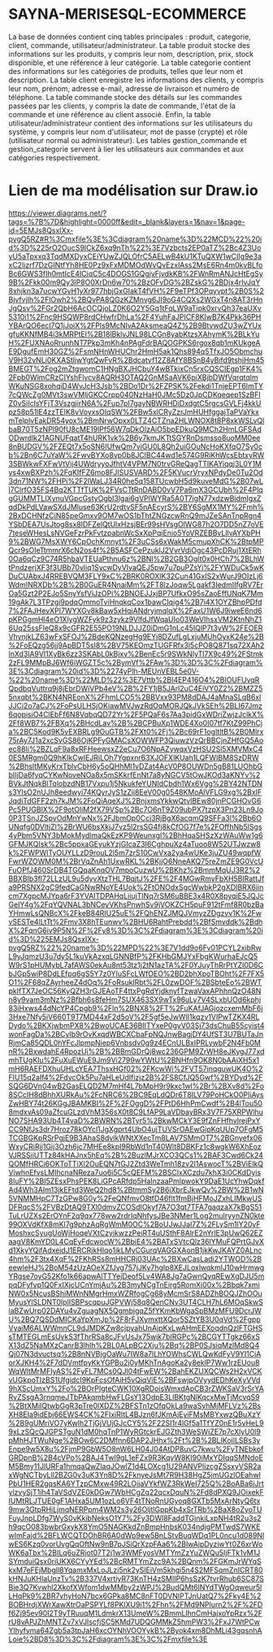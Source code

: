 # SAYNA-MERISESQL-ECOMMERCE

La base de données contient cinq tables principales : produit, categorie, client, commande, utilisateur/administrateur. La table produit stocke des informations sur les produits, y compris leur nom, description, prix, stock disponible, et une référence à leur catégorie. La table categorie contient des informations sur les catégories de produits, telles que leur nom et description. La table client enregistre les informations des clients, y compris leur nom, prénom, adresse e-mail, adresse de livraison et numéro de téléphone. La table commande stocke des détails sur les commandes passées par les clients, y compris la date de commande, l'état de la commande et une référence au client associé. Enfin, la table utilisateur/administrateur contient des informations sur les utilisateurs du système, y compris leur nom d'utilisateur, mot de passe (crypté) et rôle (utilisateur normal ou administrateur). Les tables gestion_commande et gestion_categorie servent à lier les utilisateurs aux commandes et aux catégories respectivement.

# Lien de ma modélisation sur Draw.io

https://viewer.diagrams.net/?tags=%7B%7D&highlight=0000ff&edit=_blank&layers=1&nav=1&page-id=5EMJs8QsxIXx-pvgQ5RZ#R%3Cmxfile%3E%3Cdiagram%20name%3D%22MCD%22%20id%3D%225rO2OucS9ICkZ6xq9nTh%22%3E7Vzbcts2EP0aTZ%2Bc4Z3UoyU5aTpxxq3TqdMXDyxCEiYUwZJQLOfrC5AELwB4kU1KTuQXW1wCIIg9e3axC2lizrf7DzGINtfYh8HE0Pz9xFxMDMOdWvQvEzxlAss2MsE6Rn4m0kvBLfoBc6GWS3fIh0mtIcE4ICiqC5c4DOGS1GQgjvFjvdkKB%2FWnRmANJcHtEgSy9B%2Fkk00m9Qy3lP8O0XrDn6w70%2BzOFvDG%2BZskG%2BDjx4rIvJqY8xhjkn3a7ucwYGvH1yXr977hbjGxGIakT4fVH%2F9eTPf3OPqyvpt%2B0S%2BjvfvjIh%2FlOwh2%2BQvPA8QGzKZMnvg6JI9oG4CQXs2WGxT4n8AT3rHnJgQsv%2FGr2QbH6AcOCQjoLZ0K6O2Y5Gq1tFqLW9aTipk0xrvQh37eaUXv5310i1%2Fnc9HSQWP8rdCHwfrDhLa%2F4YuhFaJPICF8KlwB7K4Pkk36PHYBArQO6ecl7Q1jJoiX%2FPls9McNIvA2AksmeaQ4Z%2B9BtvwdZU3wZYUxgfuKKNfMB4i3kMRPtEl%2B18lBklvJNL98LCGn8yabKtzsXAhymK%2BLkYuH%2FUXNAoRrunhNT7Pkp3mKh4nPAgFdrBAQOGPKS6rgox8qb1mKUkgeAE9DgufEmH30GZ%2FsmNHnWHUChr2HmH5ak1Qhs894q5TfxJO5ObmchuV9H32vNLj0KXAStljwYgtQwFvR%2Bdcatvf12Z8AfY8BSnB4yBifd9tshjHm45BMEGT%2Fog2mZtgwomC1HNgBXJHCbuY4wBTkixCn5rxCQSCIEgp1FK4%2Fpb0WlmCRzCIYshFlycv8AQRH3OTAQ2GnMSaAVK6piXBjbDWfVqrqtqlmWKuNSG8xohqiD4WvJcH3Jsb%2BDo1Dr%2FZPSK%2Fekdi1TnjeEPT6ImTY7cQWcZg0MVt3swVMljGKCCrpp040NzHaH0JMc5Dz0JpCDKqeqep1SzBFIZ0vSiIcIsYFjT3VszgjirN6A%2Fup7pI7gayNBWRHDiDxdgtC5rgcsGVLFj4kkUpz58p51lE4zzTEIK8vVoyxsOIqSW%2FBw5xlCRyZzrJmHUHfggajTaPVaYkxmTelplvEakDR54yox%2BmNrwOpxx0LTZ4CTZna2HLWNOX8t8P8xkWSLvQlbaB70T5zNPl90fU8cME19lPf56W7qDkOlzAiO5bpEDkuQ9MCh2HmLGFSAdODwrdlk21AGNUFqatT4hURK1vk%2B6y7kmJKTtSGYRnDsmsso8uoMM0ee8nBUDGV%2FZEQt7x5oSN6IUfwQm7viGU0L8Qh2uiGOuNcHoKXfqO7Sy0cb%2Bn6C7uYaW%2FwvBYXo8vp0b8JClBC44wd1e574G9RiKhWcsEbtxyRW3SBWkwFXFwVtVij4UWdryyoJfhtV4VPM7N0trvGReQagTTlKAYiqqj3L0Y1Mys4xwBXPzh%2FqKIfFZ6mo8FJlSUSVARD%2F5KVucrVryxNPdyDe0Tu2Od3dn71NW%2FHPi%2F2lWaLJ34R0he5q158TUcwbH5d9kuveMdG%2B07wLl7ClrfO35FS4Bq2KTTfTUK%2FVsCTtRnDABD0vV7Pa6mX3GCUbh%2F4PlqgGUMMTLIXynuVGpcGstyOgbI3lgai6gVPlWYRa5A0T7igN77xdzwBidmIgxZqdDkPdLVawSXdJMluse63KrU2rdtvSF5nAEcyrS%2BY6SgMX1MY%2Fmh%2BxDCHNfzCiN85peGmxv9OM7wOS1bThtZNGzcwRnQ9mJZeSAnTnpRgn4YSbDEA7UsJtog8sx8lDFZelQtUlxHzsjBEr99sHVsgOlWG87h2O7DD5nZ7oVE7teseWHesLsNVGeFzrPkFvtzpabnWcSxXpPqiEnio5YoVRZEBBvLllvAYXbPH9%2BWG7MsXWY6CpOchKmnyt%2F3uCSs6xWakM5cmupXhCK%2BtpMPQcr9sOIeTtmmrX6cN2os4f%2B5ASFCePzuklJ2VvrVdiOgc43PcDRuj1XtERh0Oa6qCz9C74R5hbaVTEUaPthnu6z%2BNI%2B2GB3Oglt0x0HCh7%2BLhWtPndzerjXF3f3UBb70vliq1SycwDyVIvaQEJ5pw7u7puPZsYi%2FYWDuCk5wKDuCUAbxJ4RREBVQM3FLY9xC%2BRK0ROXlK32Cun41GxIS2xWurJ9OIzLj6WdmINRXDb%2B%2B0GuER4NnaiMm%2FT8IzJoqw5Lgakf3IedmIIfgRV7ErOa5Gzt2P2EJo5SnyYsfViJzOPi%2BNOEJJxjBP7UfkxO95sZaoEffUNqK7Mm19gAk7L3TPzgi9pdqOmmoTviHnqkqCox1bawCIqig4%2B7i4X1OYZBhpPDfd7%2FAJHevXPI7WYXGv8kBaw5xHqjANdryjmqlqX%2FaxU1W6J9iweE6nd6pKPGgmHl4eO1XlygWZFyk9z3zykz9VlfdJfWqaUIo03WeVIhsxVM2KtnNhZ16Uq25ssFleQ8x9cGFR2E55PO19NLDJJZ0iDmG1nLc45IQlP7t3yW%2FEOERVhynjkLZ63wFxSFOJ%2BdeKQNzegHg9EYj8DZufLgLxjuMUhOyxK24e%2B%2FoEQzg56jj9ApBDT5sI8%2BV75KEOmzTUGFRfx3l5cPO8Q871sq72XAh2lnXd3lA9Vl1XyBk6zz3SKAbL0kBjxy%2BenEc5r9SWkNlyTl7X9c49%2FStmk2zFL9MMpBJ6Wf6iWGZT5c%2BymVf%2FAw%3D%3D%3C%2Fdiagram%3E%3Cdiagram%20id%3D%2274yPlh-MEUnVEBL5e0V-%22%20name%3D%22MLD%22%3E7Vttb%2BI4EP416O4%2BIOUFUvqRQpdbqVuttrq9j8jEbrDWiVPb4eV%2B%2FY1jB5JArl2uC4EiVY0Z2%2BMZZ55nxqbt%2BKN4NREonX%2FhmLCO5%2BBVxx93PM8dDAJ4aMnaSLqB6xlJJCi2o7aCJ%2FoPsULHSjOKiawMVJwzRdOqMORJQkJVkSEh%2BLI67Jmz6qopisiO4ClEbFf6N8VqbqQD72Yr%2F5PQaF6s7Aa3pidGxWDriZwjzJclkX%2Ff8WB7%2FBXq%2BHcdLav%2B%2BCPBuXp1WDE4Xo0I07tf7KtZ99PhCja%2BC5Kod9K5vEXBRLg9OuGTB%2FXt0%2Fj%2Bc69rF1ogltltB%2B0Mlrx75rAy7J1a2xcSvGS86OjKPFyGMACsXOWWFP3QiuwzVzQrBBCjnZHfGQ5Aoec88Ii%2BZLqF9a8xRFHeewsxZ2eCu7O6NpAZywqxVzHSU2Sl5XMVMxC40ESMRgm0Q9hKIkCwIEJRiLOh7Ygpxnr63XJOFXlKUah1LQFWIBM8SzDRW%2BhsltMKyKrxTblvCbH6y5oQHhMl1vDZat4AcV0P8OUWDn5gB81LUOhbGbIIjDa6fyqCYKwNoveNOa8x5mSKkrfEnNt7a8yNGCV5tOwJKOd3aKNYv%2BVkJtNqkBlTqlobzdNB17Vxpu1j5NkukfeYUNIdCbdh1Wx6Vgg%2BY42NTDNs3YlsO2nUJh8eedwyi74KQyrJyS1zZij8EeV00g0548KMoAlVFLG9xg%2BxIFJqdiTdGFF2zh7kJM%2FoQiAqeXJ%2BnjxmsYkkwQtvlBEw80jnPCGHOvG6Pc5PUGBlX%2F9otOliM2fX79VSp%2Bc7O6nT9Z09ubPX7tzpX3Pn23Ln9Jo0P3TSnJZSpvOdMnYwNx%2FJbmOp0Cci3RjBgX6acqmQ9SFFa3l%2Bb6OUNqfg0DVltjZl%2BrWU6bsXkjJ7vz5l2rsSG4fj8kCfOG7f7e%2FOffhNb5lSgs4yPbm5VNY3bMokMydlmaQkEzKP9Weunxgl%2BhHqaSHSzXzWAuWw1g6GFMJKQIsk%2Bc5ppxaGEyukYzjGIcaZ3I6CghpuXz4aTuoo8W52UTJwzw8k%2FWPWlTyOUYLLzD9rouL2l5m7zrS10CwVxa2ya4wUKe3juZU49wqpfWFwrWZOWM0M%2BrVqZnAh1UxwRKL%2BKjjO6NneAKQ75reZmZE9G0VcUFuOPfJ460SrDB4TGQqaKnqOV7mpoCuzwU%2BKhz%2BmmMqUJ3R2%2BBXBlb3fl72LLzUL9u5dyvXtzTHL7BqjtJ%2FE%2F4MGwRmyFbXH5BIRattJfa9PRSNX2gC9fedCaGNwRNoYE4Uok%2FtONOdxSgcWwbkP2gXDIBRX6iincm7XgpcMJYpa6rF3YVAlTDPAHqLiiujTINq7rSM6uBBE3x4R0X8pyqiE5JQJcGeIY4g%2FqYQVNAL3bNCeyVKhsPnwhSv9jVOKZCH5puF912tFmf8R0bzBaYHmwLsQNBcX%2FkeB84RIU25uE%2FQhENZJMQJVmyzZDgzvv1K%2FwvSESTe4lLtTt%2Fmv3X8hTEunwv%2BHU6RahtPrebdd%2BfSmvddk%2BdhX%2FqnG6iv9P5N%2F%2Fy8%3D%3C%2Fdiagram%3E%3Cdiagram%20id%3D%225EMJs8QsxIXx-pvgQ5RZ%22%20name%3D%22MPD%22%3E7V1dd9o6Fv01PCYL2xibRwL9yJqmzU3u7dy5L1kuVkAzxqLGNNBfP%2FKHbGMJYxFbgKWurhaEJcQ5W9rS1pHUMybL7afAWS0ekAu8nt53tz1j2tN1azTA%2F0YJuyThRrPtYZI0D6CbJGp5wjP8DdLEfpq6gS5Y7z0YIuSFcLWfOEO%2BD2bhXpoTBOht%2F7FX5O1%2F68qZAyrheeZ4dOq%2FoRsuklRbt%2FL0zwDOF%2BSbteEo%2BWTpkIfTX7JeOC56KyQZH3rGJEAoTF4ttxPgRdYjdknyfTzwaVaxAPhhnQzO48Nn8y9vam3mNz%2Bfbh6s8feHm7SUX463SX9wTx96uLy7V4SLxbUOd6kphj83iHxws44dNcYP4Cpgb9%2Fln%2BNX8%2FT%2FuKAfJAGjozcxemMbF6j3Hxe7Nfy5iV660T9T7MD44xF2d5oV%2F5gf5eJwWlI1kqzv1VIPwTZKX4RLDydo%2BKXjwbmPX8%2BwoUCAE36BIITYxeP0gyV03Sj73dsChuB55cyist4wonFagDa%2BCyIb9rOvKxqdWBCXCbaFpNQJnwBagjDY4UfST3U7BUTaJnRjmCa85QDL0hYFcJlpmpNiep6Vnbsdv0g9z4ECnULBxIPRLywbF2N4Fb0MnR%2BxwdahE4RpozUi%2B%2BBmGDrQj8wc236GPM9ZrWH8eJKygJ77xdmhTUgKIu%2FuXuEWuE9Jm9Vi2799wYWtU%2BNHfn9OK8N0bAAiXH5x1mH6RAEFDXhuUHLcYEA7ThsxHGf02%2FKcwWi%2FVT57inqguwUK4O%2FIU15q2aIf4%2FdvcOk5Pu7aHLeUdIfizjz2B%2FS8CfJQ5Gwf%2BYDyd%2FSQG6DVn04wB2GasELQD2M7mHf4L7bMpH9r9kxc1wl%2Br%2BXv8d%2Fo8SCcIH8dBhhXURkAu%2FcNRC6%2BC9EqLdQDr6T8ILV79PoHCkO0PIiAysZwHBY74t26KGgJBAMKBI%2F%2FOggD%2FPtD6HhPmCwdf%2B4lTou508mdxvAs09aZfcuGLzdVhM356sX0t8C9LfAP9LaVDbayBRx3V7F75XRPWlhuNO7SHA93Ub4T4vaD%2BWRN%2BTyr5%2BkwMCkY3E9fZnFHfhvlrejPxYCC9NfJs3dr7Hroz78kOYcl1JgXgprt4UbO4ujTUVSrOAEwGipKqUUp7OFgM5TCGBGKpRSrPgjE9B3AhaS8dvlkWNtXXecTm8LAV7SMmOT7%2BGnyefx06WxyCRiRjj1Gij3Ozh6jc7MHEe8kpI9RbWd1nT40Wlt8DBKFz1c8wgkW6XhEozVJRSSiiUTTz84kHAJnx5hEq%2B%2BuzlMJrXCO3QCs1%2BAF3Cwd6Ck24QOMfHRCi6OKToTTiXl2OuEQN7tGJ2Ztd3WeTmh18zv2I1AswocT%2BViElkQViwhnEfvsLMIhcnaNReza7uo6i5C5cQEFM%2BSClxXCzdu7khX3i0CKdDyis8IuFY%2BI5ZEsxPhsPEK8LiGPcARfdp5HaInzaaPmIpwokY9DaE1UcYhwDqkfAd4Wh3AIm13jkEFtd3WeQ2hd8%2BtmmSy2B6iXbrEJkwQv%2BW%2B1wN5VNMMHpC7TzGPw8G0y%2FeQNfmvO8tfD46flt1fmBjHFMoJZxhLIMkwUSDFRqcS%2FVBzDtAQ9TXl0dmvZCOSdIOkyf7A7O3qt7TFA7gaqzaX7kBgS51TuLrUZXs2ErOYnF2q9qx778ww2rdrIqNhfysJBe3NMer1Log2mulryynZN0kte99OXVdKfX8mKl7g9phzAqRgWmM0OC%2BoUJwJJal7Z%2FLySm1lY20yFMoshxcSyugUoWjHoqeVXtCzyikwzzPeiRT4uUSthF8AlrE2nYrlE3pUwQ62EZaagV8KmYD0L4CqEyFdcwocW%2BbiE4%2BATxSVtcQlz36lYMuFQPrtGJvXd1XkyYQifAdxeidJ1ERCRjkHIqo1ikLMyCGurqVAGGXAonB1jkKwJKAYZ0ALnc4hm%2F3tx4XqF%2FKhRSs8mHHCRj03UAc%2BXwCasLadi2YTWOD%2BeewleHJ%2BoM54zUzAOeXZfJvg757jJKy7hgIp8XEJLoxlwqkmlJ10wHrmwgYRgse7oyG52Kfo1k66apwAlTTYejDeof5Lv4WA8Jg7aGwnQyqREwXgDJU5mpqDFyfvp1Q0FxIXjcUCnYmjAu%2B3myNCgTnEirg5RomXj00x%2Bbqk7xmiNW0x5NcusBShiMWnNMgrHmxWZRfogCg68yMcmSrS8ADZhBOQJZhOOuMyusYlSLDNT0IplISBPscqpuJGPVWj58q8QenCNv3UT4CLH7hL6MOqSkwSlaBZwUrp02DAYu4vZguagNX5QgmbjgqZ5fYKmKbWgaSpBMzMFU9DcrJWU%2BQ7QSDdMICKaYpXmJp%2F8rFJXymxttXQor5SZtYB3U0qVd%2FgppVyaiM6ALWWmnCL9dJMDKZw8cjpyahUnAjpKxLwAHmEEXoqdnQzlFTGHSsTMTEGLmEsUvkS3fThrRSa8cJFvUsJx75wik7bIRGPc%2BCGYTTgkz66xSX13dZ5NaMXzCanrB3lhIh%2BL0ALpBC2Xju%2Bq%2BP0SJsiqMzlMd8Q4Qj07N3dvuctsq%2B8nNVBjgOaWu7IW8a7lLhYOWhsCWLQwKdFyV9YI1CjAorXJKH4%2F7dDVmtfpyKkYGPBu2j0yMKhTnAgoKa2y8eklP7Ww1rzEUou8WqWltMrMFIyAS%2FyFL7MCs0QJl04tFwEW%2BahEKZUXQCWs2H2xVCKvUGkpoTIzBS1UfgidcI9KpFcsOfAiH5vQiqViE%2BFswjpOVyydEDhKeXyVVd9hXScUmxY%2Fo%2BOrPIgteCWK10XgRDoisWmxdApCB3rZWKSaV3rSrYARvZSsgA3rnqmeJTbPAkqmbHwFLGsY13OdpE3LlBKtgNlKqcxMwTjMcvqS9%2BtXMiIQtwbGgR3pTre0lXDZ%2BFSTn1zOfqOkLa9waSvhMjMFLVz%2BsXH8EIa9idEbj66EWS4CK%2FIxiRItL4BJzn6fJKmAjEyiFMsMBYxwzQBuXzY%2B9gUMriVO7yKwIh2TjGjVUjGJcCY5%2F22SI1r4lGf5a1TfYZ0nE1r5vHeL99xLzSQcQJGPSTguN1dM0hqTnP1WyRGtckrEJGZth3WeSWiZE7p7cXlyU0l9pMhHJTWuNge%2BOw6C2DMfnn6DAP2JHhx%2Ft%2B%2BLIKoiILSBs3yEnpe9w5X8u%2FjmP9GbW5O8nW6LH04J04AtDP8uvC7kwu%2FyTNEbkofGRDpnB%2B4cVPo%2BAJ4Twl9gL1eFZx9R3KqyW8KI90iMxYDIqqSMNdoEM5Bmy11JlURFa1hmqaQwZlaqJOwlZ1d4LOXcg1U29ANVPlizcgZSsxyVSR2axWgNCTbyLll2BZG0v3uK3Yn8D%2FknyeJsMt7R9H38HgZ5jmUGzlOEahwIPbU1HER2gqsKA6YTzpCMxw49R2LOjjaVYkfWZ3RkWeI725Q%2BoABa6iJrtylzvySjT1ih4TaVSdVZE0kDGw7WbHCgZq22qcxDquN%2Fd8dPXQ9JOixekFIUMtRLJTUE0gF1AHxa5UM1ozLo6VF4tTNoRnUGyoq8GXTb5MxArNtyQ6tx9mw3GtpRHiLjmqNERPpm4WM2s3y26OljtlGppKb4xSrTRb%2BaX8oZyoTUFuyJnpLDfg7WyS0vKkibNeksO1Y7%2Fy3DWl8FaddTGjnkiLxpNH4tR2u3s2h9qcO083bwbrGxykX8YmO5NAGKkdZnBmpHnbsK034ndjgPMTwdS7WKEwImFajd%2BFLWCQTDOhBR6A0dWp9ew5BnLStvBuqWDq1PL0ncu1d089NlwES6Kzq0vorUvgQqOftNw9nB7pJSiQrXzpFAa6%2BlwAjpDyziwYt0Z6xrWoWK6aTbx%2BILq6uZRjot07T2j1w3WMFyosVMTYmZzYuZWQu5IjFTk1vM1JSYmduiQsx0riUKX6CYyYEd%2BcRMTYmZzc9A%2BQnm%2FGKmJrWYqSkxM7eFEjMbgIl8YqamxMxLoJLzi5nk2ySlEiVm5khgi5n4S2MFSqmZnICRT80kHNJuKHIaUnzTv%2B337V4xrtiyR73KnTH4zSMIIP6hsSzK7tvrRhub6SC87SBie3Q7Kvwhl2XkofXWfom1dwMMby2zWPJ%2BudQMt6lNYdTWgOqweur5lLHqPk9%2BR7vhyHoN7bcx6GPka8MC8nFT0DVNIPTJnUatQ7%2Fky4E%2BOBHrdjXWrXawXtrOaPSPYLf8PKlXU9i1%2Fhn%2FMd9NPlurn2%2F%2FDf6Zj95ev90I2T9yTRuuqM1LdmkrX13UmeW%2BmmLlhnCmHajxoYpRzx%2FrU8vAPJZhMNTZv7xVJIscfjSC5KMd7UDQGMMkZ5hmPW3%2FxJ7WtPCwYlhyfvma64Zgb5a3tpJaH6xcOYNhVOOYykB%2Byok4xm8DhMLi43gqsnhALoie%2BD8%3D%3C%2Fdiagram%3E%3C%2Fmxfile%3E
